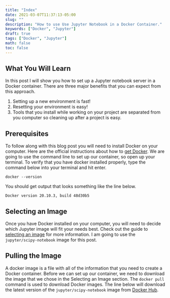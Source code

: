 ```yaml
---
title: "Index"
date: 2021-03-07T11:37:13-05:00
slug: ""
description: "How to use Use Jupyter Notebook in a Docker Container."
keywords: ["Docker", "Jupyter"]
draft: true
tags: ["Docker", "Jupyter"]
math: false
toc: false
---
```


## What You Will Learn

In this post I will show you how to set up a Jupyter notebook server in a Docker container.
There are three major benefits that you can expect from this approach.

1. Setting up a new environment is fast!
2. Resetting your environment is easy!
3. Tools that you install while working on your project are separated from you computer so cleaning up after a project is easy.

## Prerequisites

To follow along with this blog post you will need to install Docker on your computer.
Here are the official instructions about how to [get Docker](https://docs.docker.com/get-docker/).
We are going to use the command line to set up our container, so open up your terminal.
To verify that you have docker installed properly, type the command below into your terminal and hit enter.
```
docker --version
```

You should get output that looks something like the line below.

```
Docker version 20.10.3, build 48d30b5
```

## Selecting an Image

Once you have Docker installed on your computer, you will need to decide which Jupyter image will fit your needs best.
Check out the guide to [selecting an image](https://jupyter-docker-stacks.readthedocs.io/en/latest/using/selecting.html) for more information.
I am going to use the `jupyter/scipy-notebook` image for this post.

## Pulling the Image

A docker image is a file with all of the information that you need to create a Docker container.
Before we can set up our container, we need to download the image that we chose in the Selecting an Image section.
The `docker pull` command is used to download Docker images.
The line below will download the latest version of the `jupyter/scipy-notebook` image from [Docker Hub](https://hub.docker.com/r/jupyter/scipy-notebook/tags/?page=1&ordering=last_updated).
